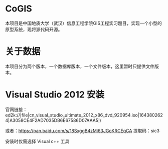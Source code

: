 CoGIS
========
本项目是中国地质大学（武汉）信息工程学院GIS工程实习题目，实现一个小型的原型系统，现将源代码开源。

关于数据
========
本项目分为两个版本，一个数据库版本，一个文件版本，这里暂时只提供文件版本。

Visual Studio 2012 安装
========
官网链接：ed2k://|file|cn_visual_studio_ultimate_2012_x86_dvd_920954.iso|1643802624|A3058CE4F2AD7035DB6E67586D07AAA5|/

或者：https://pan.baidu.com/s/18SxggB4zMi63JGoKRCEqCA 
提取码：sic3 

安装时仅需选择 Visual c++ 工具
